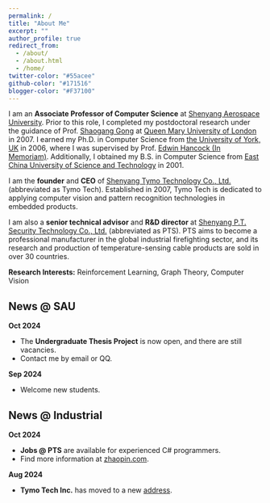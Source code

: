 ```yaml
---
permalink: /
title: "About Me"
excerpt: ""
author_profile: true
redirect_from: 
  - /about/
  - /about.html
  - /home/
twitter-color: "#55acee"
github-color: "#171516"
blogger-color: "#F37100"
---
```


I am an **Associate Professor of Computer Science** at [Shenyang Aerospace University](https://www.sau.edu.cn/). Prior to this role, I completed my postdoctoral research under the guidance of Prof. [Shaogang Gong](https://www.eecs.qmul.ac.uk/~sgg/) at [Queen Mary University of London](https://www.qmul.ac.uk) in 2007. I earned my Ph.D. in Computer Science from [the University of York, UK](https://www.cs.york.ac.uk/) in 2006, where I was supervised by Prof. [Edwin Hancock (In Memoriam)](https://scholar.google.com/citations?user=EjDU2ncAAAAJ&hl=en). Additionally, I obtained my B.S. in Computer Science from [East China University of Science and Technology](http://www.ecust.edu.cn/) in 2001.  

I am the **founder** and **CEO** of [Shenyang Tymo Technology Co., Ltd.](https://www.tymo.cn) (abbreviated as Tymo Tech). Established in 2007, Tymo Tech is dedicated to applying computer vision and pattern recognition technologies in embedded products.  

<!-- This is a comment: Over the past decade, we have developed several products, including a crowd flow statistical system, a video perimeter system, image-based fire detectors, and light-section smoke detectors, which are widely used in firefighting, public safety, and transportation. -->  

I am also a **senior technical advisor** and **R&D director** at [Shenyang P.T. Security Technology Co., Ltd.](http://www.ptstec.cn) (abbreviated as PTS). PTS aims to become a professional manufacturer in the global industrial firefighting sector, and its research and production of temperature-sensing cable products are sold in over 30 countries.  

**Research Interests:** Reinforcement Learning, Graph Theory, Computer Vision  

## News @ SAU  

**Oct 2024**  
- The **Undergraduate Thesis Project** is now open, and there are still vacancies.   
- Contact me by email or QQ.  

**Sep 2024**  
- Welcome new students.  

## News @ Industrial  

**Oct 2024**  
- **Jobs @ PTS** are available for experienced C# programmers.   
- Find more information at [zhaopin.com](https://jobs.zhaopin.com/CC252170630J40655993510.htm?refcode=4021&srccode=402101&preactionid=d52a25ba-96fd-41bb-ac66-36eb9367118a).  

**Aug 2024**  
- **Tymo Tech Inc.** has moved to a new [address](https://map.baidu.com/poi/%E6%B2%88%E9%98%B3%E5%A4%A9%E7%9B%AE%E7%A7%91%E6%8A%80%E6%9C%89%E9%99%90%E5%85%AC%E5%8F%B8/@13750722.159588246,5109929.750711458,19z?uid=8b945f36f8acd9c24bcc4a83&ugc_type=3&ugc_ver=1&device_ratio=1&compat=1&pcevaname=pc4.1&querytype=detailConInfo&da_src=shareurl).